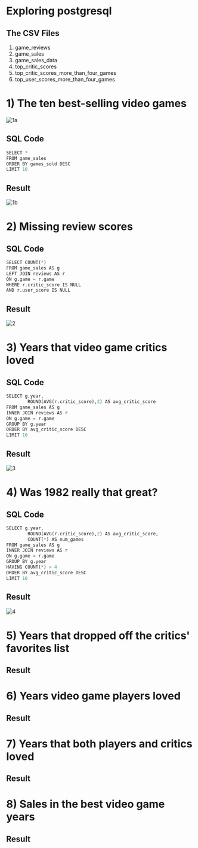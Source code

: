 # Exploring postgresql
## The CSV Files
1) game_reviews <br>
2) game_sales<br>
3) game_sales_data<br>
4) top_critic_scores<br>
5) top_critic_scores_more_than_four_games<br>
6) top_user_scores_more_than_four_games<br>


# 1) The ten best-selling video games
![1a](https://github.com/UKVeteran/Exploring-postgresql/assets/39216339/312fc574-4625-433b-ba5c-43fe3e1f7e04)
## SQL Code
```python
SELECT *
FROM game_sales
ORDER BY games_sold DESC
LIMIT 10
```

## Result
![1b](https://github.com/UKVeteran/Exploring-postgresql/assets/39216339/2b95e3b1-c476-45f9-a743-d7f7ac08f09c)

# 2) Missing review scores
## SQL Code
```python
SELECT COUNT(*)
FROM game_sales AS g
LEFT JOIN reviews AS r
ON g.game = r.game
WHERE r.critic_score IS NULL 
AND r.user_score IS NULL
```

## Result
![2](https://github.com/UKVeteran/Exploring-postgresql/assets/39216339/56f89b8f-b7af-4642-812c-489e7c403ba8)


# 3) Years that video game critics loved
## SQL Code
```python
SELECT g.year,
        ROUND(AVG(r.critic_score),2) AS avg_critic_score
FROM game_sales AS g
INNER JOIN reviews AS r
ON g.game = r.game
GROUP BY g.year
ORDER BY avg_critic_score DESC
LIMIT 10
```
## Result
![3](https://github.com/UKVeteran/Exploring-postgresql/assets/39216339/2ac73707-51d3-4302-bb59-a0a003b7e09c)


# 4) Was 1982 really that great?
## SQL Code
```python
SELECT g.year,
        ROUND(AVG(r.critic_score),2) AS avg_critic_score,
        COUNT(*) AS num_games
FROM game_sales AS g
INNER JOIN reviews AS r
ON g.game = r.game
GROUP BY g.year
HAVING COUNT(*) > 4
ORDER BY avg_critic_score DESC
LIMIT 10
```
## Result
![4](https://github.com/UKVeteran/Exploring-postgresql/assets/39216339/7cf11834-0434-4c0b-a21a-188082ea8889)

# 5) Years that dropped off the critics' favorites list

## Result

# 6) Years video game players loved

## Result

# 7) Years that both players and critics loved

## Result

# 8) Sales in the best video game years

## Result
